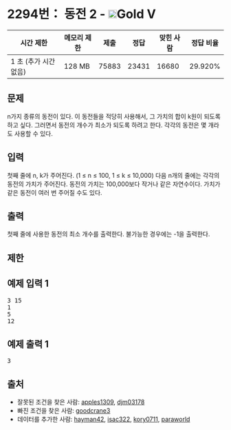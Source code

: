 # 2294번： 동전 2 - <img src="https://static.solved.ac/tier_small/11.svg" style="height:20px" />Gold V


| 시간 제한 | 메모리 제한 | 제출 | 정답 | 맞힌 사람 | 정답 비율 |
| --- | --- | --- | --- | --- | --- |
| 1 초 (추가 시간 없음) | 128 MB | 75883 | 23431 | 16680 | 29.920% |


## 문제


n가지 종류의 동전이 있다. 이 동전들을 적당히 사용해서, 그 가치의 합이 k원이 되도록 하고 싶다. 그러면서 동전의 개수가 최소가 되도록 하려고 한다. 각각의 동전은 몇 개라도 사용할 수 있다.




## 입력


첫째 줄에 n, k가 주어진다. (1 ≤ n ≤ 100, 1 ≤ k ≤ 10,000) 다음 n개의 줄에는 각각의 동전의 가치가 주어진다. 동전의 가치는 100,000보다 작거나 같은 자연수이다. 가치가 같은 동전이 여러 번 주어질 수도 있다.




## 출력


첫째 줄에 사용한 동전의 최소 개수를 출력한다. 불가능한 경우에는 -1을 출력한다.




## 제한




## 예제 입력 1


<pre>3 15
1
5
12
</pre>


## 예제 출력 1


<pre>3
</pre>






## 출처


- 잘못된 조건을 찾은 사람: [apples1309](/user/apples1309), [djm03178](/user/djm03178)
- 빠진 조건을 찾은 사람: [goodcrane3](/user/goodcrane3)
- 데이터를 추가한 사람: [hayman42](/user/hayman42), [isac322](/user/isac322), [kory0711](/user/kory0711), [paraworld](/user/paraworld)




